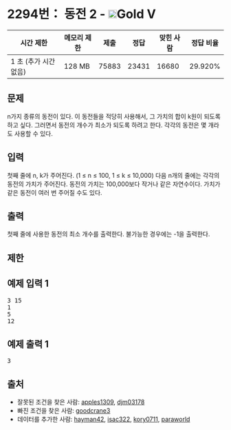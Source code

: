 # 2294번： 동전 2 - <img src="https://static.solved.ac/tier_small/11.svg" style="height:20px" />Gold V


| 시간 제한 | 메모리 제한 | 제출 | 정답 | 맞힌 사람 | 정답 비율 |
| --- | --- | --- | --- | --- | --- |
| 1 초 (추가 시간 없음) | 128 MB | 75883 | 23431 | 16680 | 29.920% |


## 문제


n가지 종류의 동전이 있다. 이 동전들을 적당히 사용해서, 그 가치의 합이 k원이 되도록 하고 싶다. 그러면서 동전의 개수가 최소가 되도록 하려고 한다. 각각의 동전은 몇 개라도 사용할 수 있다.




## 입력


첫째 줄에 n, k가 주어진다. (1 ≤ n ≤ 100, 1 ≤ k ≤ 10,000) 다음 n개의 줄에는 각각의 동전의 가치가 주어진다. 동전의 가치는 100,000보다 작거나 같은 자연수이다. 가치가 같은 동전이 여러 번 주어질 수도 있다.




## 출력


첫째 줄에 사용한 동전의 최소 개수를 출력한다. 불가능한 경우에는 -1을 출력한다.




## 제한




## 예제 입력 1


<pre>3 15
1
5
12
</pre>


## 예제 출력 1


<pre>3
</pre>






## 출처


- 잘못된 조건을 찾은 사람: [apples1309](/user/apples1309), [djm03178](/user/djm03178)
- 빠진 조건을 찾은 사람: [goodcrane3](/user/goodcrane3)
- 데이터를 추가한 사람: [hayman42](/user/hayman42), [isac322](/user/isac322), [kory0711](/user/kory0711), [paraworld](/user/paraworld)




